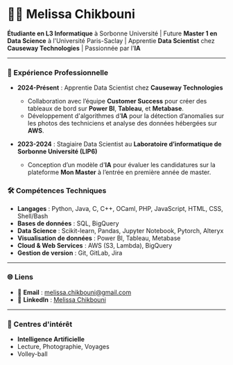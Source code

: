 # 👩‍💻 Melissa Chikbouni

**Étudiante en L3 Informatique** à Sorbonne Université | Future **Master 1 en Data Science** à l'Université Paris-Saclay | Apprentie **Data Scientist** chez **Causeway Technologies** | Passionnée par l'**IA**

---

### 💼 Expérience Professionnelle

- **2024-Présent** : Apprentie Data Scientist chez **Causeway Technologies**
  - Collaboration avec l’équipe **Customer Success** pour créer des tableaux de bord sur **Power BI**, **Tableau**, et **Metabase**.
  - Développement d'algorithmes d'**IA** pour la détection d’anomalies sur les photos des techniciens et analyse des données hébergées sur **AWS**.
  
- **2023-2024** : Stagiaire Data Scientist au **Laboratoire d’informatique de Sorbonne Université (LIP6)**
  - Conception d’un modèle d'**IA** pour évaluer les candidatures sur la plateforme **Mon Master** à l’entrée en première année de master.

### 🛠️ Compétences Techniques

- **Langages** : Python, Java, C, C++, OCaml, PHP, JavaScript, HTML, CSS, Shell/Bash
- **Bases de données** : SQL, BigQuery
- **Data Science** : Scikit-learn, Pandas, Jupyter Notebook, Pytorch, Alteryx
- **Visualisation de données** : Power BI, Tableau, Metabase
- **Cloud & Web Services** : AWS (S3, Lambda), BigQuery
- **Gestion de version** : Git, GitLab, Jira

---

### 🌐 Liens

- 📧 **Email** : melissa.chikbouni@gmail.com
- 🔗 **LinkedIn** : [Melissa Chikbouni](https://www.linkedin.com/in/melissachikbouni)

---

### 🎯 Centres d'intérêt

- **Intelligence Artificielle**
- Lecture, Photographie, Voyages
- Volley-ball
